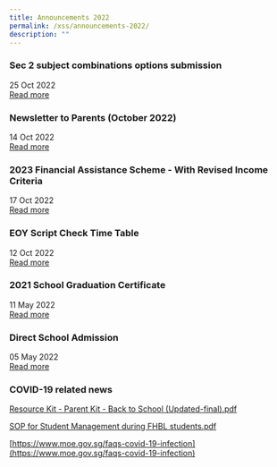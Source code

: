 ```yaml
---
title: Announcements 2022
permalink: /xss/announcements-2022/
description: ""
---
```

### Sec 2 subject combinations options submission

25 Oct 2022 <br>
[Read more](/xss/announcements/sec-2-subject-combinations-options-submission)

### Newsletter to Parents (October 2022)

14 Oct 2022 <br>
[Read more](/files/2022%20XMS%20Oct%20Newsletter.pdf)


### 2023 Financial Assistance Scheme - With Revised Income Criteria

17 Oct 2022 <br>
[Read more](/xss/announcements/2023-financial-assistance-scheme-with-revised-income-criteria)


### EOY Script Check Time Table

12 Oct 2022 <br>
[Read more](/files/EOY%20Script%20Check%20TT%20Class.pdf)

### 2021 School Graduation Certificate

11 May 2022 <br>
[Read more](/xss/announcements/2021-school-graduation-certificate)


### Direct School Admission

05 May 2022 <br>
[Read more](/resources/students/admissions/direct-school-admission)


### COVID-19 related news

[Resource Kit - Parent Kit - Back to School (Updated-final).pdf ](https://xinminsec-moe-edu-sg-admin.cwp.sg/qql/slot/u505/2021/News/Announcements/COVID-19%20related%20news/Resource%20Kit%20-%20Parent%20Kit%20-%20Back%20to%20School%20(Updated-final).pdf)  

[SOP for Student Management during FHBL students.pdf](https://xinminsec-moe-edu-sg-admin.cwp.sg/qql/slot/u505/2021/News/Announcements/COVID-19%20related%20news/SOP%20for%20Student%20Management%20during%20FHBL%20students.pdf)

[https://www.moe.gov.sg/faqs-covid-19-infection](https://www.moe.gov.sg/faqs-covid-19-infection)